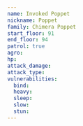 ```yaml
---
name: Invoked Poppet
nickname: Poppet
family: Chimera Poppet
start_floor: 91
end_floor: 94
patrol: true
agro: 
hp: 
attack_damage: 
attack_type: 
vulnerabilities:
  bind: 
  heavy: 
  sleep: 
  slow: 
  stun: 
---
```

